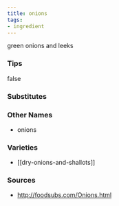 ```yaml
---
title: onions
tags:
- ingredient
---
```

green onions and leeks

### Tips
false

### Substitutes


### Other Names

* onions

### Varieties

* [[dry-onions-and-shallots]]

### Sources
* http://foodsubs.com/Onions.html
